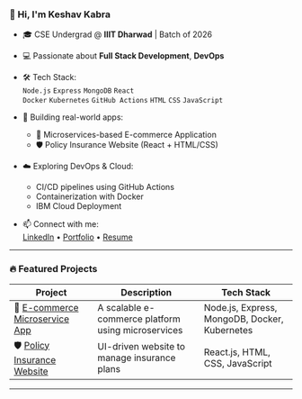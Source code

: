 ### 👋 Hi, I'm Keshav Kabra

- 🎓 CSE Undergrad @ **IIIT Dharwad** | Batch of 2026
- 💻 Passionate about **Full Stack Development**, **DevOps**
- 🛠️ Tech Stack:  
  `Node.js` `Express` `MongoDB` `React`  
  `Docker` `Kubernetes` `GitHub Actions` `HTML` `CSS` `JavaScript`

- 🚀 Building real-world apps:
  - 🧩 Microservices-based E-commerce Application
  - 🛡️ Policy Insurance Website (React + HTML/CSS)

- ☁️ Exploring DevOps & Cloud:
  - CI/CD pipelines using GitHub Actions
  - Containerization with Docker
  - IBM Cloud Deployment

- 📫 Connect with me:  
  [LinkedIn](https://linkedin.com/in/your-link) • [Portfolio](https://your-portfolio-link.com) • [Resume](https://your-resume-link.com)

---

### 🔥 Featured Projects

| Project | Description | Tech Stack |
|--------|-------------|------------|
| 🧩 [E-commerce Microservice App](https://github.com/Keshavkabra7/CloudMicroservices-e-com) | A scalable e-commerce platform using microservices | Node.js, Express, MongoDB, Docker, Kubernetes |
| 🛡️ [Policy Insurance Website](https://github.com/Keshavkabra7/Policy_insurance_website) | UI-driven website to manage insurance plans | React.js, HTML, CSS, JavaScript |

---

